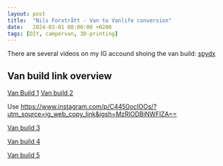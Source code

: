 ```yaml
---
layout: post
title:  "Nils Forxtrått - Van to Vanlife conversion"
date:   2024-03-01 08:00:00 +0200
tags: [DIY, campervan, 3D-printing]
---
```


There are several videos on my IG accound shoing the van build: [spydx](https://www.instagram.com/spydx/)

## Van build link overview

[Van Build 1](https://www.instagram.com/reel/C27IHcro19D/?utm_source=ig_web_copy_link&igsh=MzRlODBiNWFlZA==)
[Van build 2](https://www.instagram.com/reel/C3xxw6pI8xK/?utm_source=ig_web_copy_link&igsh=MzRlODBiNWFlZA==)

Use https://www.instagram.com/p/C4450ocIOOs/?utm_source=ig_web_copy_link&igsh=MzRlODBiNWFlZA==

[Van build 3](https://www.instagram.com/reel/C5_PHHzqXGl/?utm_source=ig_web_copy_link&igsh=MzRlODBiNWFlZA==)

[Van build 4](https://www.instagram.com/reel/C7EqB3iq0ma/?utm_source=ig_web_copy_link&igsh=MzRlODBiNWFlZA==)

[Van build 5](https://www.instagram.com/reel/C9fUT_qK4LL/?utm_source=ig_web_copy_link&igsh=MzRlODBiNWFlZA==)